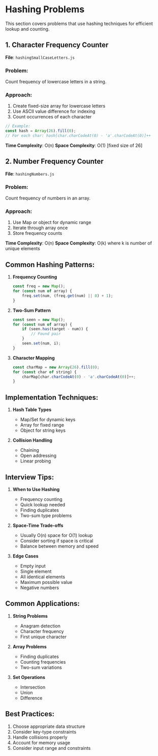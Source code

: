 # Hashing Problems

This section covers problems that use hashing techniques for efficient lookup and counting.

## 1. Character Frequency Counter
**File**: `hashingSmallCaseLetters.js`

### Problem:
Count frequency of lowercase letters in a string.

### Approach:
1. Create fixed-size array for lowercase letters
2. Use ASCII value difference for indexing
3. Count occurrences of each character

```javascript
// Example:
const hash = Array(26).fill(0);
// For each char: hash[char.charCodeAt(0) - 'a'.charCodeAt(0)]++
```

**Time Complexity**: O(n)
**Space Complexity**: O(1) [fixed size of 26]

## 2. Number Frequency Counter
**File**: `hashingNumbers.js`

### Problem:
Count frequency of numbers in an array.

### Approach:
1. Use Map or object for dynamic range
2. Iterate through array once
3. Store frequency counts

**Time Complexity**: O(n)
**Space Complexity**: O(k) where k is number of unique elements

## Common Hashing Patterns:

1. **Frequency Counting**
   ```javascript
   const freq = new Map();
   for (const num of array) {
       freq.set(num, (freq.get(num) || 0) + 1);
   }
   ```

2. **Two-Sum Pattern**
   ```javascript
   const seen = new Map();
   for (const num of array) {
       if (seen.has(target - num)) {
           // Found pair
       }
       seen.set(num, i);
   }
   ```

3. **Character Mapping**
   ```javascript
   const charMap = new Array(26).fill(0);
   for (const char of string) {
       charMap[char.charCodeAt(0) - 'a'.charCodeAt(0)]++;
   }
   ```

## Implementation Techniques:

1. **Hash Table Types**
   - Map/Set for dynamic keys
   - Array for fixed range
   - Object for string keys

2. **Collision Handling**
   - Chaining
   - Open addressing
   - Linear probing

## Interview Tips:

1. **When to Use Hashing**
   - Frequency counting
   - Quick lookup needed
   - Finding duplicates
   - Two-sum type problems

2. **Space-Time Trade-offs**
   - Usually O(n) space for O(1) lookup
   - Consider sorting if space is critical
   - Balance between memory and speed

3. **Edge Cases**
   - Empty input
   - Single element
   - All identical elements
   - Maximum possible value
   - Negative numbers

## Common Applications:

1. **String Problems**
   - Anagram detection
   - Character frequency
   - First unique character

2. **Array Problems**
   - Finding duplicates
   - Counting frequencies
   - Two-sum variations

3. **Set Operations**
   - Intersection
   - Union
   - Difference

## Best Practices:
1. Choose appropriate data structure
2. Consider key-type constraints
3. Handle collisions properly
4. Account for memory usage
5. Consider input range and constraints